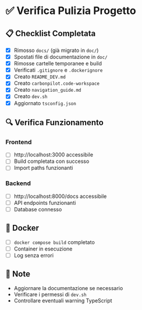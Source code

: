 # ✅ Verifica Pulizia Progetto

## 📋 Checklist Completata

- [x] Rimosso `docs/` (già migrato in `doc/`)
- [x] Spostati file di documentazione in `doc/`
- [x] Rimosse cartelle temporanee e build
- [x] Verificati `.gitignore` e `.dockerignore`
- [x] Creato `README_DEV.md`
- [x] Creato `carbonpilot.code-workspace`
- [x] Creato `navigation_guide.md`
- [x] Creato `dev.sh`
- [x] Aggiornato `tsconfig.json`

## 🔍 Verifica Funzionamento

### Frontend
- [ ] http://localhost:3000 accessibile
- [ ] Build completata con successo
- [ ] Import paths funzionanti

### Backend
- [ ] http://localhost:8000/docs accessibile
- [ ] API endpoints funzionanti
- [ ] Database connesso

## 🐳 Docker
- [ ] `docker compose build` completato
- [ ] Container in esecuzione
- [ ] Log senza errori

## 📝 Note
- Aggiornare la documentazione se necessario
- Verificare i permessi di `dev.sh`
- Controllare eventuali warning TypeScript 